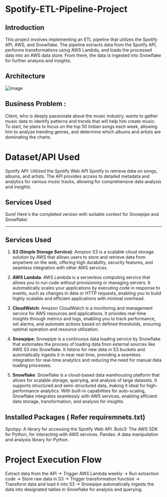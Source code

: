 # Spotify-ETL-Pipeline-Project

## Introduction
This project involves implementing an ETL pipeline that utilizes the Spotify API, AWS, and Snowflake. The pipeline extracts data from the Spotify API, performs transformations using AWS Lambda, and loads the processed data into an AWS data store. From there, the data is ingested into Snowflake for further analysis and insights.

## Architecture
![image](https://github.com/user-attachments/assets/c2f1981d-eba0-4cba-8890-2180f0138de4)

## Business Problem : 
Client, who is deeply passionate about the music industry, wants to gather music data to identify patterns and trends that will help him create music. 
To start, he plans to focus on the top 50 Indian songs each week, allowing him to analyze trending genres, and determine which albums and artists are dominating the charts.

# Dataset/API Used
Spotify API: Utilized the Spotify Web API Spotify to retrieve data on songs, albums, and artists. The API provides access to detailed metadata and analytics for various music tracks, allowing for comprehensive data analysis and insights.

## Services Used
Sure! Here's the completed version with suitable context for Snowpipe and Snowflake:

---

## Services Used

1. **S3 (Simple Storage Service)**: Amazon S3 is a scalable cloud storage solution by AWS that allows users to store and retrieve data from anywhere on the web, offering high durability, security features, and seamless integration with other AWS services.

2. **AWS Lambda**: AWS Lambda is a serverless computing service that allows you to run code without provisioning or managing servers. It automatically scales your applications by executing code in response to events, such as changes in data or HTTP requests, enabling you to build highly scalable and efficient applications with minimal overhead.

3. **CloudWatch**: Amazon CloudWatch is a monitoring and management service for AWS resources and applications. It provides real-time insights through metrics and logs, enabling you to track performance, set alarms, and automate actions based on defined thresholds, ensuring optimal operation and resource utilization.

4. **Snowpipe**: Snowpipe is a continuous data loading service by Snowflake that automates the process of loading data from external sources like AWS S3 into Snowflake. It listens for new data in S3 buckets and automatically ingests it in near real-time, providing a seamless integration for real-time analytics and reducing the need for manual data loading processes.

5. **Snowflake**: Snowflake is a cloud-based data warehousing platform that allows for scalable storage, querying, and analysis of large datasets. It supports structured and semi-structured data, making it ideal for high-performance analytics. With built-in capabilities for auto-scaling, Snowflake integrates seamlessly with AWS services, enabling efficient data storage, transformation, and analysis for insights.

## Installed Packages ( Refer requiremnets.txt)
Spotipy: A library for accessing the Spotify Web API.
Boto3: The AWS SDK for Python, for interacting with AWS services.
Pandas: A data manipulation and analysis library for Python.

# Project Execution Flow
Extract data from the API → Trigger AWS Lambda weekly → Run extraction code → Store raw data in S3 → Trigger transformation function → Transform data and load it into S3 → Snowpipe automatically ingests the data into designated tables in Snowflake for analysis and querying.
